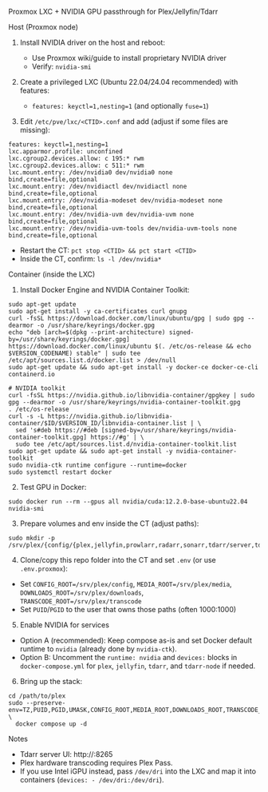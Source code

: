 Proxmox LXC + NVIDIA GPU passthrough for Plex/Jellyfin/Tdarr

Host (Proxmox node)
1) Install NVIDIA driver on the host and reboot:
   - Use Proxmox wiki/guide to install proprietary NVIDIA driver
   - Verify: `nvidia-smi`

2) Create a privileged LXC (Ubuntu 22.04/24.04 recommended) with features:
   - `features: keyctl=1,nesting=1` (and optionally `fuse=1`)

3) Edit `/etc/pve/lxc/<CTID>.conf` and add (adjust if some files are missing):
```
features: keyctl=1,nesting=1
lxc.apparmor.profile: unconfined
lxc.cgroup2.devices.allow: c 195:* rwm
lxc.cgroup2.devices.allow: c 511:* rwm
lxc.mount.entry: /dev/nvidia0 dev/nvidia0 none bind,create=file,optional
lxc.mount.entry: /dev/nvidiactl dev/nvidiactl none bind,create=file,optional
lxc.mount.entry: /dev/nvidia-modeset dev/nvidia-modeset none bind,create=file,optional
lxc.mount.entry: /dev/nvidia-uvm dev/nvidia-uvm none bind,create=file,optional
lxc.mount.entry: /dev/nvidia-uvm-tools dev/nvidia-uvm-tools none bind,create=file,optional
```
- Restart the CT: `pct stop <CTID> && pct start <CTID>`
- Inside the CT, confirm: `ls -l /dev/nvidia*`

Container (inside the LXC)
1) Install Docker Engine and NVIDIA Container Toolkit:
```
sudo apt-get update
sudo apt-get install -y ca-certificates curl gnupg
curl -fsSL https://download.docker.com/linux/ubuntu/gpg | sudo gpg --dearmor -o /usr/share/keyrings/docker.gpg
echo "deb [arch=$(dpkg --print-architecture) signed-by=/usr/share/keyrings/docker.gpg] https://download.docker.com/linux/ubuntu $(. /etc/os-release && echo $VERSION_CODENAME) stable" | sudo tee /etc/apt/sources.list.d/docker.list > /dev/null
sudo apt-get update && sudo apt-get install -y docker-ce docker-ce-cli containerd.io

# NVIDIA toolkit
curl -fsSL https://nvidia.github.io/libnvidia-container/gpgkey | sudo gpg --dearmor -o /usr/share/keyrings/nvidia-container-toolkit.gpg
. /etc/os-release
curl -s -L https://nvidia.github.io/libnvidia-container/$ID/$VERSION_ID/libnvidia-container.list | \
  sed 's#deb https://#deb [signed-by=/usr/share/keyrings/nvidia-container-toolkit.gpg] https://#g' | \
  sudo tee /etc/apt/sources.list.d/nvidia-container-toolkit.list
sudo apt-get update && sudo apt-get install -y nvidia-container-toolkit
sudo nvidia-ctk runtime configure --runtime=docker
sudo systemctl restart docker
```

2) Test GPU in Docker:
```
sudo docker run --rm --gpus all nvidia/cuda:12.2.0-base-ubuntu22.04 nvidia-smi
```

3) Prepare volumes and env inside the CT (adjust paths):
```
sudo mkdir -p /srv/plex/{config/{plex,jellyfin,prowlarr,radarr,sonarr,tdarr/server,tdarr/configs,tdarr/logs,qbittorrent,bazarr,overseerr,tautulli},media/{movies,tv},downloads,transcode}
```

4) Clone/copy this repo folder into the CT and set `.env` (or use `.env.proxmox`):
- Set `CONFIG_ROOT=/srv/plex/config`, `MEDIA_ROOT=/srv/plex/media`, `DOWNLOADS_ROOT=/srv/plex/downloads`, `TRANSCODE_ROOT=/srv/plex/transcode`
- Set `PUID`/`PGID` to the user that owns those paths (often 1000:1000)

5) Enable NVIDIA for services
- Option A (recommended): Keep compose as-is and set Docker default runtime to `nvidia` (already done by `nvidia-ctk`).
- Option B: Uncomment the `runtime: nvidia` and `devices:` blocks in `docker-compose.yml` for `plex`, `jellyfin`, `tdarr`, and `tdarr-node` if needed.

6) Bring up the stack:
```
cd /path/to/plex
sudo --preserve-env=TZ,PUID,PGID,UMASK,CONFIG_ROOT,MEDIA_ROOT,DOWNLOADS_ROOT,TRANSCODE_ROOT \
  docker compose up -d
```

Notes
- Tdarr server UI: http://<CT-IP>:8265
- Plex hardware transcoding requires Plex Pass.
- If you use Intel iGPU instead, pass `/dev/dri` into the LXC and map it into containers (`devices: - /dev/dri:/dev/dri`).
